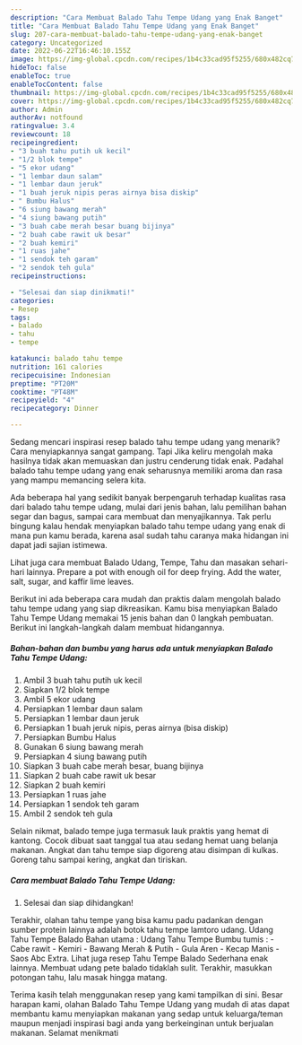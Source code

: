 ```yaml
---
description: "Cara Membuat Balado Tahu Tempe Udang yang Enak Banget"
title: "Cara Membuat Balado Tahu Tempe Udang yang Enak Banget"
slug: 207-cara-membuat-balado-tahu-tempe-udang-yang-enak-banget
category: Uncategorized
date: 2022-06-22T16:46:10.155Z
image: https://img-global.cpcdn.com/recipes/1b4c33cad95f5255/680x482cq70/balado-tahu-tempe-udang-foto-resep-utama.jpg
hideToc: false
enableToc: true
enableTocContent: false
thumbnail: https://img-global.cpcdn.com/recipes/1b4c33cad95f5255/680x482cq70/balado-tahu-tempe-udang-foto-resep-utama.jpg
cover: https://img-global.cpcdn.com/recipes/1b4c33cad95f5255/680x482cq70/balado-tahu-tempe-udang-foto-resep-utama.jpg
author: Admin
authorAv: notfound
ratingvalue: 3.4
reviewcount: 18
recipeingredient:
- "3 buah tahu putih uk kecil"
- "1/2 blok tempe"
- "5 ekor udang"
- "1 lembar daun salam"
- "1 lembar daun jeruk"
- "1 buah jeruk nipis peras airnya bisa diskip"
- " Bumbu Halus"
- "6 siung bawang merah"
- "4 siung bawang putih"
- "3 buah cabe merah besar buang bijinya"
- "2 buah cabe rawit uk besar"
- "2 buah kemiri"
- "1 ruas jahe"
- "1 sendok teh garam"
- "2 sendok teh gula"
recipeinstructions:

- "Selesai dan siap dinikmati!"
categories:
- Resep
tags:
- balado
- tahu
- tempe

katakunci: balado tahu tempe 
nutrition: 161 calories
recipecuisine: Indonesian
preptime: "PT20M"
cooktime: "PT48M"
recipeyield: "4"
recipecategory: Dinner

---
```



Sedang mencari inspirasi resep balado tahu tempe udang yang menarik? Cara menyiapkannya sangat gampang. Tapi Jika keliru mengolah maka hasilnya tidak akan memuaskan dan justru cenderung tidak enak. Padahal balado tahu tempe udang yang enak seharusnya memiliki aroma dan rasa yang mampu memancing selera kita.


Ada beberapa hal yang sedikit banyak berpengaruh terhadap kualitas rasa dari balado tahu tempe udang, mulai dari jenis bahan, lalu pemilihan bahan segar dan bagus, sampai cara membuat dan menyajikannya. Tak perlu bingung kalau hendak menyiapkan balado tahu tempe udang yang enak di mana pun kamu berada, karena asal sudah tahu caranya maka hidangan ini dapat jadi sajian istimewa.

Lihat juga cara membuat Balado Udang, Tempe, Tahu dan masakan sehari-hari lainnya. Prepare a pot with enough oil for deep frying. Add the water, salt, sugar, and kaffir lime leaves.


Berikut ini ada beberapa cara mudah dan praktis dalam mengolah balado tahu tempe udang yang siap dikreasikan. Kamu bisa menyiapkan Balado Tahu Tempe Udang memakai 15 jenis bahan dan 0 langkah pembuatan. Berikut ini langkah-langkah dalam membuat hidangannya.

<!--inarticleads1-->

##### Bahan-bahan dan bumbu yang harus ada untuk menyiapkan Balado Tahu Tempe Udang:

1. Ambil 3 buah tahu putih uk kecil
1. Siapkan 1/2 blok tempe
1. Ambil 5 ekor udang
1. Persiapkan 1 lembar daun salam
1. Persiapkan 1 lembar daun jeruk
1. Persiapkan 1 buah jeruk nipis, peras airnya (bisa diskip)
1. Persiapkan  Bumbu Halus
1. Gunakan 6 siung bawang merah
1. Persiapkan 4 siung bawang putih
1. Siapkan 3 buah cabe merah besar, buang bijinya
1. Siapkan 2 buah cabe rawit uk besar
1. Siapkan 2 buah kemiri
1. Persiapkan 1 ruas jahe
1. Persiapkan 1 sendok teh garam
1. Ambil 2 sendok teh gula


Selain nikmat, balado tempe juga termasuk lauk praktis yang hemat di kantong. Cocok dibuat saat tanggal tua atau sedang hemat uang belanja makanan. Angkat dan tahu tempe siap digoreng atau disimpan di kulkas. Goreng tahu sampai kering, angkat dan tiriskan. 

<!--inarticleads2-->

##### Cara membuat Balado Tahu Tempe Udang:


1. Selesai dan siap dihidangkan!

Terakhir, olahan tahu tempe yang bisa kamu padu padankan dengan sumber protein lainnya adalah botok tahu tempe lamtoro udang. Udang Tahu Tempe Balado Bahan utama : Udang Tahu Tempe Bumbu tumis : - Cabe rawit - Kemiri - Bawang Merah &amp; Putih - Gula Aren - Kecap Manis - Saos Abc Extra. Lihat juga resep Tahu Tempe Balado Sederhana enak lainnya. Membuat udang pete balado tidaklah sulit. Terakhir, masukkan potongan tahu, lalu masak hingga matang. 

Terima kasih telah menggunakan resep yang kami tampilkan di sini. Besar harapan kami, olahan Balado Tahu Tempe Udang yang mudah di atas dapat membantu kamu menyiapkan makanan yang sedap untuk keluarga/teman maupun menjadi inspirasi bagi anda yang berkeinginan untuk berjualan makanan. Selamat menikmati
